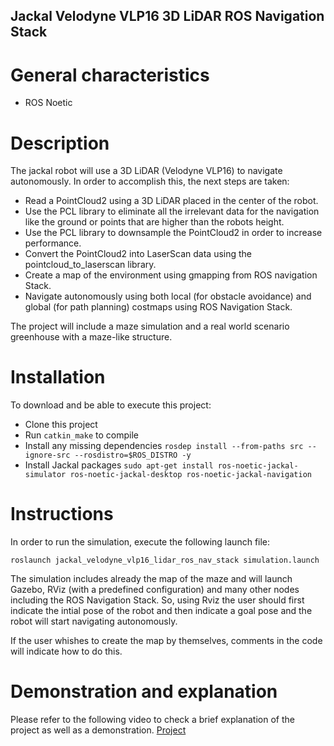 ## Jackal Velodyne VLP16 3D LiDAR ROS Navigation Stack

# General characteristics
- ROS Noetic

# Description
The jackal robot will use a 3D LiDAR (Velodyne VLP16) to navigate autonomously. 
In order to accomplish this, the next steps are taken:
- Read a PointCloud2 using a 3D LiDAR placed in the center of the robot. 
- Use the PCL library to eliminate all the irrelevant data for the navigation like the ground or points that are higher than the robots height. 
- Use the PCL library to downsample the PointCloud2 in order to increase performance.
- Convert the PointCloud2 into LaserScan data using the pointcloud_to_laserscan library.
- Create a map of the environment using gmapping from ROS navigation Stack. 
- Navigate autonomously using both local (for obstacle avoidance) and global (for path planning) costmaps using ROS Navigation Stack. 

The project will include a maze simulation and a real world scenario greenhouse with a maze-like structure. 

# Installation
To download and be able to execute this project: 
- Clone this project
- Run ``` catkin_make ``` to compile
- Install any missing dependencies ``` rosdep install --from-paths src --ignore-src --rosdistro=$ROS_DISTRO -y ```
- Install Jackal packages ``` sudo apt-get install ros-noetic-jackal-simulator ros-noetic-jackal-desktop ros-noetic-jackal-navigation ```

# Instructions 
In order to run the simulation, execute the following launch file: 
```
roslaunch jackal_velodyne_vlp16_lidar_ros_nav_stack simulation.launch
```

The simulation includes already the map of the maze and will launch Gazebo, RViz (with a predefined configuration) and many other nodes including the ROS Navigation Stack.
So, using Rviz the user should first indicate the intial pose of the robot and then indicate a goal pose and the robot will start navigating autonomously. 

If the user whishes to create the map by themselves, comments in the code will indicate how to do this. 

# Demonstration and explanation
Please refer to the following video to check a brief explanation of the project as well as a demonstration.
[Project](https://youtu.be/mxL48slc6j4)
